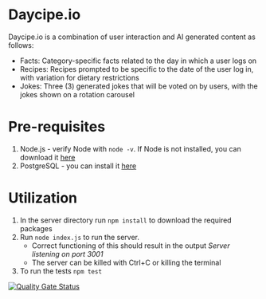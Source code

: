 # Daycipe.io
Daycipe.io is a combination of user interaction and AI generated content as follows:
- Facts: Category-specific facts related to the day in which a user logs on
- Recipes: Recipes prompted to be specific to the date of the user log in, with variation for dietary restrictions
- Jokes: Three (3) generated jokes that will be voted on by users, with the jokes shown on a rotation carousel

# Pre-requisites
1. Node.js - verify Node with ```node -v```. If Node is not installed, you can download it [here](https://nodejs.org/en/download)
2. PostgreSQL - you can install it [here](https://www.postgresql.org/download/)

# Utilization
1. In the server directory run ```npm install``` to download the required packages
2. Run ```node index.js``` to run the server. 
    - Correct functioning of this should result in the output *Server listening on port 3001* 
    - The server can be killed with Ctrl+C or killing the terminal
3. To run the tests ```npm test``` 


[![Quality Gate Status](https://sonarcloud.io/api/project_badges/measure?project=SWEN-732-Group-2_daycipe&metric=alert_status)](https://sonarcloud.io/summary/new_code?id=SWEN-732-Group-2_daycipe)